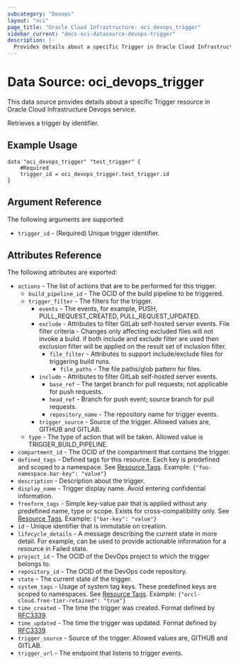 ```yaml
---
subcategory: "Devops"
layout: "oci"
page_title: "Oracle Cloud Infrastructure: oci_devops_trigger"
sidebar_current: "docs-oci-datasource-devops-trigger"
description: |-
  Provides details about a specific Trigger in Oracle Cloud Infrastructure Devops service
---
```


# Data Source: oci_devops_trigger
This data source provides details about a specific Trigger resource in Oracle Cloud Infrastructure Devops service.

Retrieves a trigger by identifier.

## Example Usage

```hcl
data "oci_devops_trigger" "test_trigger" {
	#Required
	trigger_id = oci_devops_trigger.test_trigger.id
}
```

## Argument Reference

The following arguments are supported:

* `trigger_id` - (Required) Unique trigger identifier.


## Attributes Reference

The following attributes are exported:

* `actions` - The list of actions that are to be performed for this trigger.
	* `build_pipeline_id` - The OCID of the build pipeline to be triggered.
	* `trigger_filter` - The filters for the trigger.
		* `events` - The events, for example, PUSH, PULL_REQUEST_CREATED, PULL_REQUEST_UPDATED.
		* `exclude` - Attributes to filter GitLab self-hosted server events. File filter criteria - Changes only affecting excluded files will not invoke a build. if both include and exclude filter are used then exclusion filter will be applied on the result set of inclusion filter.
			* `file_filter` - Attributes to support include/exclude files for triggering build runs.
				* `file_paths` - The file paths/glob pattern for files.
		* `include` - Attributes to filter GitLab self-hosted server events.
			* `base_ref` - The target branch for pull requests; not applicable for push requests.
			* `head_ref` - Branch for push event; source branch for pull requests.
			* `repository_name` - The repository name for trigger events.
		* `trigger_source` - Source of the trigger. Allowed values are, GITHUB and GITLAB.
	* `type` - The type of action that will be taken. Allowed value is TRIGGER_BUILD_PIPELINE.
* `compartment_id` - The OCID of the compartment that contains the trigger.
* `defined_tags` - Defined tags for this resource. Each key is predefined and scoped to a namespace. See [Resource Tags](https://docs.cloud.oracle.com/iaas/Content/General/Concepts/resourcetags.htm). Example: `{"foo-namespace.bar-key": "value"}`
* `description` - Description about the trigger.
* `display_name` - Trigger display name. Avoid entering confidential information.
* `freeform_tags` - Simple key-value pair that is applied without any predefined name, type or scope. Exists for cross-compatibility only.  See [Resource Tags](https://docs.cloud.oracle.com/iaas/Content/General/Concepts/resourcetags.htm). Example: `{"bar-key": "value"}`
* `id` - Unique identifier that is immutable on creation.
* `lifecycle_details` - A message describing the current state in more detail. For example, can be used to provide actionable information for a resource in Failed state.
* `project_id` - The OCID of the DevOps project to which the trigger belongs to.
* `repository_id` - The OCID of the DevOps code repository.
* `state` - The current state of the trigger.
* `system_tags` - Usage of system tag keys. These predefined keys are scoped to namespaces. See [Resource Tags](https://docs.cloud.oracle.com/iaas/Content/General/Concepts/resourcetags.htm). Example: `{"orcl-cloud.free-tier-retained": "true"}`
* `time_created` - The time the trigger was created. Format defined by [RFC3339](https://datatracker.ietf.org/doc/html/rfc3339).
* `time_updated` - The time the trigger was updated. Format defined by [RFC3339](https://datatracker.ietf.org/doc/html/rfc3339).
* `trigger_source` - Source of the trigger. Allowed values are, GITHUB and GITLAB. 
* `trigger_url` - The endpoint that listens to trigger events.

